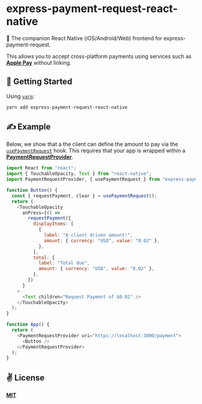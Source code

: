 # express-payment-request-react-native
💸 The companion React Native (iOS/Android/Web) frontend for express-payment-request.

This allows you to accept cross-platform payments using services such as  [**Apple Pay**](https://www.apple.com/uk/apple-pay/) without linking.

## 🚀 Getting Started

Using [`yarn`](https://yarnpkg.com):

```bash
yarn add express-payment-request-react-native
```

## ✍️ Example

Below, we show that a the client can define the amount to pay via the [`usePaymentRequest`](./src/hooks/usePaymentRequest.ts) hook. This requires that your app is wrapped within a [**PaymentRequestProvider**](./src/providers/PaymentRequestProvider.tsx).

```javascript
import React from "react";
import { TouchableOpacity, Text } from "react-native";
import PaymentRequestProvider, { usePaymentRequest } from "express-payment-request-react-native";

function Button() {
  const { requestPayment, clear } = usePaymentRequest();
  return (
    <TouchableOpacity
      onPress={() =>
        requestPayment({
          displayItems: [
            {
              label: "A client driven amount!",
              amount: { currency: "USD", value: "0.02" },
            },
          ],
          total: {
            label: "Total due",
            amount: { currency: "USD", value: "0.02" },
          },
        })
      }
    >
      <Text children="Request Payment of $0.02" />
    </TouchableOpacity>
  );
}

function App() {
  return (
    <PaymentRequestProvider uri="https://localhost:3000/payment">
      <Button />
    </PaymentRequestProvider>
  );
}
```

## ✌️ License
[**MIT**](./LICENSE)
